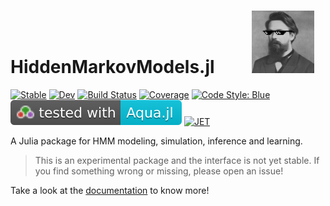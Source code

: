 # HiddenMarkovModels.jl &nbsp;&nbsp;&nbsp;&nbsp;&nbsp;&nbsp;&nbsp; <img alt="HiddenMarkovModels logo" src="docs/src/assets/logo.png" width="100" height="100" display="inline-block">

[![Stable](https://img.shields.io/badge/docs-stable-blue.svg)](https://gdalle.github.io/HiddenMarkovModels.jl/stable/)
[![Dev](https://img.shields.io/badge/docs-dev-blue.svg)](https://gdalle.github.io/HiddenMarkovModels.jl/dev/)
[![Build Status](https://github.com/gdalle/HiddenMarkovModels.jl/actions/workflows/test.yml/badge.svg?branch=main)](https://github.com/gdalle/HiddenMarkovModels.jl/actions/workflows/test.yml?query=branch%3Amain)
[![Coverage](https://codecov.io/gh/gdalle/HiddenMarkovModels.jl/branch/main/graph/badge.svg)](https://app.codecov.io/gh/gdalle/HiddenMarkovModels.jl)
[![Code Style: Blue](https://img.shields.io/badge/code%20style-blue-4495d1.svg)](https://github.com/invenia/BlueStyle)
[![Aqua QA](https://raw.githubusercontent.com/JuliaTesting/Aqua.jl/master/badge.svg)](https://github.com/JuliaTesting/Aqua.jl)
[![JET](https://img.shields.io/badge/%E2%9C%88%EF%B8%8F%20tested%20with%20-%20JET.jl%20-%20fuchsia)](https://github.com/aviatesk/JET.jl)

A Julia package for HMM modeling, simulation, inference and learning.

> This is an experimental package and the interface is not yet stable. If you find something wrong or missing, please open an issue!

Take a look at the [documentation](https://gdalle.github.io/HiddenMarkovModels.jl/stable/) to know more!
